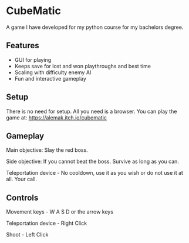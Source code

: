 # CubeMatic

A game I have developed for my python course for my bachelors degree.


## Features

- GUI for playing
- Keeps save for lost and won playthroughs and best time
- Scaling with difficulty enemy AI
- Fun and interactive gameplay

## Setup

There is no need for setup. All you need is a browser.
You can play the game at: https://alemak.itch.io/cubematic


## Gameplay

Main objective: Slay the red boss.

Side objective: If you cannot beat the boss. Survive as long as you can.

Teleportation device - No cooldown, use it as you wish or do not use it at all. Your call.


## Controls

Movement keys - W A S D or the arrow keys

Teleportation device - Right Click

Shoot - Left Click
